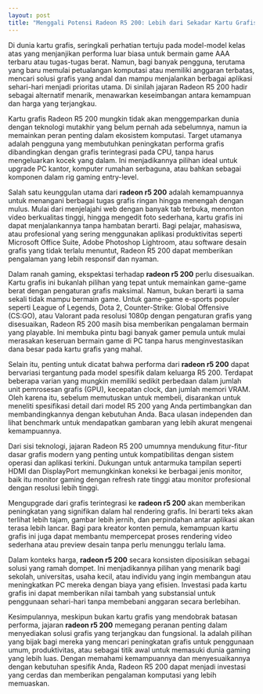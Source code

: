 ```yaml
---
layout: post
title: "Menggali Potensi Radeon R5 200: Lebih dari Sekadar Kartu Grafis Entry-Level"
---
```


Di dunia kartu grafis, seringkali perhatian tertuju pada model-model kelas atas yang menjanjikan performa luar biasa untuk bermain game AAA terbaru atau tugas-tugas berat. Namun, bagi banyak pengguna, terutama yang baru memulai petualangan komputasi atau memiliki anggaran terbatas, mencari solusi grafis yang andal dan mampu menjalankan berbagai aplikasi sehari-hari menjadi prioritas utama. Di sinilah jajaran Radeon R5 200 hadir sebagai alternatif menarik, menawarkan keseimbangan antara kemampuan dan harga yang terjangkau.

Kartu grafis Radeon R5 200 mungkin tidak akan menggemparkan dunia dengan teknologi mutakhir yang belum pernah ada sebelumnya, namun ia memainkan peran penting dalam ekosistem komputasi. Target utamanya adalah pengguna yang membutuhkan peningkatan performa grafis dibandingkan dengan grafis terintegrasi pada CPU, tanpa harus mengeluarkan kocek yang dalam. Ini menjadikannya pilihan ideal untuk upgrade PC kantor, komputer rumahan serbaguna, atau bahkan sebagai komponen dalam rig gaming entry-level.

Salah satu keunggulan utama dari **radeon r5 200** adalah kemampuannya untuk menangani berbagai tugas grafis ringan hingga menengah dengan mulus. Mulai dari menjelajahi web dengan banyak tab terbuka, menonton video berkualitas tinggi, hingga mengedit foto sederhana, kartu grafis ini dapat menjalankannya tanpa hambatan berarti. Bagi pelajar, mahasiswa, atau profesional yang sering menggunakan aplikasi produktivitas seperti Microsoft Office Suite, Adobe Photoshop Lightroom, atau software desain grafis yang tidak terlalu menuntut, Radeon R5 200 dapat memberikan pengalaman yang lebih responsif dan nyaman.

Dalam ranah gaming, ekspektasi terhadap **radeon r5 200** perlu disesuaikan. Kartu grafis ini bukanlah pilihan yang tepat untuk memainkan game-game berat dengan pengaturan grafis maksimal. Namun, bukan berarti ia sama sekali tidak mampu bermain game. Untuk game-game e-sports populer seperti League of Legends, Dota 2, Counter-Strike: Global Offensive (CS:GO), atau Valorant pada resolusi 1080p dengan pengaturan grafis yang disesuaikan, Radeon R5 200 masih bisa memberikan pengalaman bermain yang playable. Ini membuka pintu bagi banyak gamer pemula untuk mulai merasakan keseruan bermain game di PC tanpa harus menginvestasikan dana besar pada kartu grafis yang mahal.

Selain itu, penting untuk dicatat bahwa performa dari **radeon r5 200** dapat bervariasi tergantung pada model spesifik dalam keluarga R5 200. Terdapat beberapa varian yang mungkin memiliki sedikit perbedaan dalam jumlah unit pemrosesan grafis (GPU), kecepatan clock, dan jumlah memori VRAM. Oleh karena itu, sebelum memutuskan untuk membeli, disarankan untuk meneliti spesifikasi detail dari model R5 200 yang Anda pertimbangkan dan membandingkannya dengan kebutuhan Anda. Baca ulasan independen dan lihat benchmark untuk mendapatkan gambaran yang lebih akurat mengenai kemampuannya.

Dari sisi teknologi, jajaran Radeon R5 200 umumnya mendukung fitur-fitur dasar grafis modern yang penting untuk kompatibilitas dengan sistem operasi dan aplikasi terkini. Dukungan untuk antarmuka tampilan seperti HDMI dan DisplayPort memungkinkan koneksi ke berbagai jenis monitor, baik itu monitor gaming dengan refresh rate tinggi atau monitor profesional dengan resolusi lebih tinggi.

Mengupgrade dari grafis terintegrasi ke **radeon r5 200** akan memberikan peningkatan yang signifikan dalam hal rendering grafis. Ini berarti teks akan terlihat lebih tajam, gambar lebih jernih, dan perpindahan antar aplikasi akan terasa lebih lancar. Bagi para kreator konten pemula, kemampuan kartu grafis ini juga dapat membantu mempercepat proses rendering video sederhana atau preview desain tanpa perlu menunggu terlalu lama.

Dalam konteks harga, **radeon r5 200** secara konsisten diposisikan sebagai solusi yang ramah dompet. Ini menjadikannya pilihan yang menarik bagi sekolah, universitas, usaha kecil, atau individu yang ingin membangun atau meningkatkan PC mereka dengan biaya yang efisien. Investasi pada kartu grafis ini dapat memberikan nilai tambah yang substansial untuk penggunaan sehari-hari tanpa membebani anggaran secara berlebihan.

Kesimpulannya, meskipun bukan kartu grafis yang mendobrak batasan performa, jajaran **radeon r5 200** memegang peranan penting dalam menyediakan solusi grafis yang terjangkau dan fungsional. Ia adalah pilihan yang bijak bagi mereka yang mencari peningkatan grafis untuk penggunaan umum, produktivitas, atau sebagai titik awal untuk memasuki dunia gaming yang lebih luas. Dengan memahami kemampuannya dan menyesuaikannya dengan kebutuhan spesifik Anda, Radeon R5 200 dapat menjadi investasi yang cerdas dan memberikan pengalaman komputasi yang lebih memuaskan.
